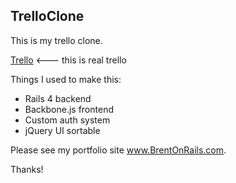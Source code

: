 ## TrelloClone

This is my trello clone.

[Trello](https://trello.com) <--- this is real trello

Things I used to make this:
* Rails 4 backend
* Backbone.js frontend
* Custom auth system
* jQuery UI sortable

Please see my portfolio site www.BrentOnRails.com.

Thanks!